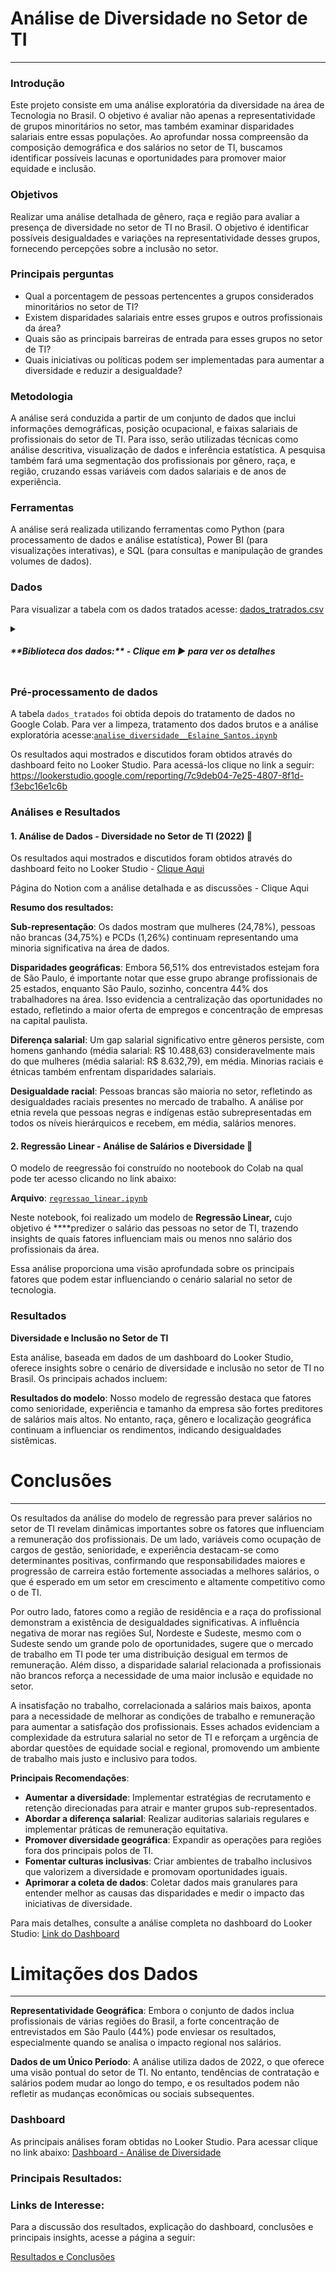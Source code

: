 # **Análise de Diversidade no Setor de TI**

---


### Introdução

Este projeto consiste em uma análise exploratória da diversidade na área de Tecnologia no Brasil. O objetivo é avaliar não apenas a representatividade de grupos minoritários no setor, mas também examinar disparidades salariais entre essas populações. Ao aprofundar nossa compreensão da composição demográfica e dos salários no setor de TI, buscamos identificar possíveis lacunas e oportunidades para promover maior equidade e inclusão.

### Objetivos

Realizar uma análise detalhada de gênero, raça e região para avaliar a presença de diversidade no setor de TI no Brasil. O objetivo é identificar possíveis desigualdades e variações na representatividade desses grupos, fornecendo percepções sobre a inclusão no setor.

### Principais perguntas

- Qual a porcentagem de pessoas pertencentes a grupos considerados minoritários no setor de TI?
- Existem disparidades salariais entre esses grupos e outros profissionais da área?
- Quais são as principais barreiras de entrada para esses grupos no setor de TI?
- Quais iniciativas ou políticas podem ser implementadas para aumentar a diversidade e reduzir a desigualdade?

### Metodologia

A análise será conduzida a partir de um conjunto de dados que inclui informações demográficas, posição ocupacional, e faixas salariais de profissionais do setor de TI. Para isso, serão utilizadas técnicas como análise descritiva, visualização de dados e inferência estatística. A pesquisa também fará uma segmentação dos profissionais por gênero, raça, e região, cruzando essas variáveis com dados salariais e de anos de experiência.

### Ferramentas

A análise será realizada utilizando ferramentas como Python (para processamento de dados e análise estatística), Power BI (para visualizações interativas), e SQL (para consultas e manipulação de grandes volumes de dados).

### Dados
Para visualizar a tabela com os dados tratados acesse: [dados_tratrados.csv](https://docs.google.com/spreadsheets/d/1bmgYRqtKdP8aKNZDjrfoB7R0PGuxRAnb-sWkTPslzPg/edit?usp=sharing)

<details> <summary> <h5>**Biblioteca dos dados:**  - Clique em ▶ para ver os detalhes </h5> </summary> 


| **Variável** | **Descrição** |
| --- | --- |
| **ID** | Um identificador exclusivo para cada registro. |
| **IDADE, FAIXA IDADE** | Idade e faixa etária dos participantes. |
| **GÊNERO, COR/RACA/ETNIA** | Informações demográficas de gênero e etnia. |
| **PCD** | Informação sobre se o participante é pessoa com deficiência. |
| **EXPERIÊNCIA_PROFISSIONAL_PREJUDICADA** | Opinião sobre se a experiência profissional foi prejudicada. |
| **ASPECTOS_PREJUDICADOS** | Áreas prejudicadas na experiência profissional. |
| **VIVE_NO_BRASIL** | Indica se a pessoa vive no Brasil. |
| **CRITÉRIOS DE DECISÃO PARA TRABALHAR** | Critérios considerados ao escolher um emprego. |
| **MODELO DE TRABALHO** | Modelo de trabalho atual (híbrido, remoto, presencial). |
| **LAYOFF EM 2022** | Informação sobre se a empresa passou por demissões em massa. |
| **ATUAÇÃO** | Área de atuação. |
| **LINGUAGENS DE TRABALHO** | Linguagens utilizadas no trabalho (por exemplo, SQL). |
| **ABERTO_OPORTUNIDADES** | Indicação de estar buscando novas oportunidades. |
| **ETNIA** | Etnia dos participantes em categorias "Branca" e "Não Branca". |

</details> 

### Pré-processamento de dados

A tabela `dados_tratados` foi obtida depois do tratamento de dados no Google Colab. Para ver a limpeza, tratamento dos dados brutos e a análise exploratória acesse:[`analise_diversidade__Eslaine_Santos.ipynb`](https://github.com/annesantos1990/diversity_analysis/blob/main/analise_diversidade__Eslaine_Santos.ipynb)


Os resultados aqui mostrados e discutidos foram obtidos através do dashboard feito no Looker Studio. Para acessá-los clique no link a seguir: https://lookerstudio.google.com/reporting/7c9deb04-7e25-4807-8f1d-f3ebc16e1c6b

### Análises e Resultados
#### 1. Análise de Dados - Diversidade no Setor de TI (2022) 📝

Os resultados aqui mostrados e discutidos foram obtidos através do dashboard feito no Looker Studio - [Clique Aqui](https://lookerstudio.google.com/reporting/7c9deb04-7e25-4807-8f1d-f3ebc16e1c6b) 

Página do Notion com a análise detalhada e as discussões - Clique Aqui

**Resumo dos resultados:**

**Sub-representação**: Os dados mostram que mulheres (24,78%), pessoas não brancas (34,75%) e PCDs (1,26%) continuam representando uma minoria significativa na área de dados. 

**Disparidades geográficas**: Embora 56,51% dos entrevistados estejam fora de São Paulo, é importante notar que esse grupo abrange profissionais de 25 estados, enquanto São Paulo, sozinho, concentra 44% dos trabalhadores na área. Isso evidencia a centralização das oportunidades no estado, refletindo a maior oferta de empregos e concentração de empresas na capital paulista.

**Diferença salarial**: Um gap salarial significativo entre gêneros persiste, com homens ganhando (média salarial: R$ 10.488,63)  consideravelmente mais do que mulheres (média salarial: R$ 8.632,79), em média. Minorias raciais e étnicas também enfrentam disparidades salariais.

**Desigualdade racial**: Pessoas brancas são maioria no setor, refletindo as desigualdades raciais presentes no mercado de trabalho. A análise por etnia revela que pessoas negras e indígenas estão subrepresentadas em todos os níveis hierárquicos e recebem, em média, salários menores.

#### 2. Regressão Linear - Análise de Salários e Diversidade 💼
O modelo de reegressão foi construído no nootebook do Colab na qual pode ter acesso clicando no link abaixo:

**Arquivo**: [`regressao_linear.ipynb`]()

Neste notebook, foi realizado um modelo de **Regressão Linear,** cujo objetivo é ****predizer o salário das pessoas no setor de TI, trazendo insights de quais fatores influenciam mais ou menos nno salário dos profissionais da área.

Essa análise proporciona uma visão  aprofundada sobre os principais fatores que podem estar influenciando o cenário salarial no setor de tecnologia.

### Resultados
**Diversidade e Inclusão no Setor de TI**

Esta análise, baseada em dados de um dashboard do Looker Studio, oferece insights sobre o cenário de diversidade e inclusão no setor de TI no Brasil. Os principais achados incluem:

**Resultados do modelo**: Nosso modelo de regressão destaca que fatores como senioridade, experiência e tamanho da empresa são fortes preditores de salários mais altos. No entanto, raça, gênero e localização geográfica continuam a influenciar os rendimentos, indicando desigualdades sistêmicas.



# Conclusões

---

Os resultados da análise do modelo de regressão para prever salários no setor de TI revelam dinâmicas importantes sobre os fatores que influenciam a remuneração dos profissionais. De um lado, variáveis como ocupação de cargos de gestão, senioridade, e experiência destacam-se como determinantes positivas, confirmando que responsabilidades maiores e progressão de carreira estão fortemente associadas a melhores salários, o que é esperado em um setor em crescimento e altamente competitivo como o de TI.

Por outro lado, fatores como a região de residência e a raça do profissional demonstram a existência de desigualdades significativas. A influência negativa de morar nas regiões Sul, Nordeste e Sudeste, mesmo com o Sudeste sendo um grande polo de oportunidades, sugere que o mercado de trabalho em TI pode ter uma distribuição desigual em termos de remuneração. Além disso, a disparidade salarial relacionada a profissionais não brancos reforça a necessidade de uma maior inclusão e equidade no setor.

A insatisfação no trabalho, correlacionada a salários mais baixos, aponta para a necessidade de melhorar as condições de trabalho e remuneração para aumentar a satisfação dos profissionais. Esses achados evidenciam a complexidade da estrutura salarial no setor de TI e reforçam a urgência de abordar questões de equidade social e regional, promovendo um ambiente de trabalho mais justo e inclusivo para todos.

**Principais Recomendações**:

- **Aumentar a diversidade**: Implementar estratégias de recrutamento e retenção direcionadas para atrair e manter grupos sub-representados.
- **Abordar a diferença salarial**: Realizar auditorias salariais regulares e implementar práticas de remuneração equitativa.
- **Promover diversidade geográfica**: Expandir as operações para regiões fora dos principais polos de TI.
- **Fomentar culturas inclusivas**: Criar ambientes de trabalho inclusivos que valorizem a diversidade e promovam oportunidades iguais.
- **Aprimorar a coleta de dados**: Coletar dados mais granulares para entender melhor as causas das disparidades e medir o impacto das iniciativas de diversidade.

Para mais detalhes, consulte a análise completa no dashboard do Looker Studio: [Link do Dashboard](https://lookerstudio.google.com/reporting/7c9deb04-7e25-4807-8f1d-f3ebc16e1c6b)

# **Limitações dos Dados**

---

**Representatividade Geográfica**: Embora o conjunto de dados inclua profissionais de várias regiões do Brasil, a forte concentração de entrevistados em São Paulo (44%) pode enviesar os resultados, especialmente quando se analisa o impacto regional nos salários.

**Dados de um Único Período**: A análise utiliza dados de 2022, o que oferece uma visão pontual do setor de TI. No entanto, tendências de contratação e salários podem mudar ao longo do tempo, e os resultados podem não refletir as mudanças econômicas ou sociais subsequentes.








### Dashboard

As principais análises foram obtidas no Looker Studio. Para acessar clique no link abaixo: [Dashboard - Análise de Diversidade]()

### Principais Resultados:


### Links de Interesse:

Para a discussão dos resultados, explicação do dashboard, conclusões e principais insights, acesse a página a seguir:

[Resultados e Conclusões](https://www.notion.so/Resultados-e-Conclus-es-4bb3f739611d4bb8bb6f1cf91f5e43c7?pvs=21)

